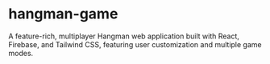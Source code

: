 # hangman-game
A feature-rich, multiplayer Hangman web application built with React, Firebase, and Tailwind CSS, featuring user customization and multiple game modes.
